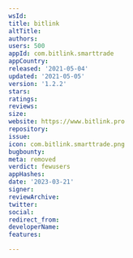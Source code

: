 ```yaml
---
wsId: 
title: bitlink
altTitle: 
authors: 
users: 500
appId: com.bitlink.smarttrade
appCountry: 
released: '2021-05-04'
updated: '2021-05-05'
version: '1.2.2'
stars: 
ratings: 
reviews: 
size: 
website: https://www.bitlink.pro
repository: 
issue: 
icon: com.bitlink.smarttrade.png
bugbounty: 
meta: removed
verdict: fewusers
appHashes: 
date: '2023-03-21'
signer: 
reviewArchive: 
twitter: 
social: 
redirect_from: 
developerName: 
features: 

---
```


